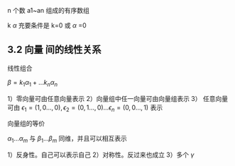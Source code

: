 n 个数 a1~an 组成的有序数组

k $\alpha$ 充要条件是 k=0 或 $\alpha$ =0

## 3.2 向量 间的线性关系

线性组合

$\beta=k_{1}\alpha_{1}+\dots k_{n}\alpha_{n}$

1）零向量可由任意向量表示
2）向量组中任一向量可由向量组表示
3） 任意向量可由 $\epsilon_1=(1, 0\dots{}, 0), \epsilon_2=(0, 1\dots{}, 0) \dots \epsilon_n=(0, 0\dots{}, 1)$ 表示

向量组的等价

$\alpha_{1}\dots \alpha_{m}$ 与 $\beta_{1}\dots \beta_{m}$ 同维，并且可以相互表示

1）反身性。自己可以表示自己
2）对称性。反过来也成立
3）多个 $\gamma$